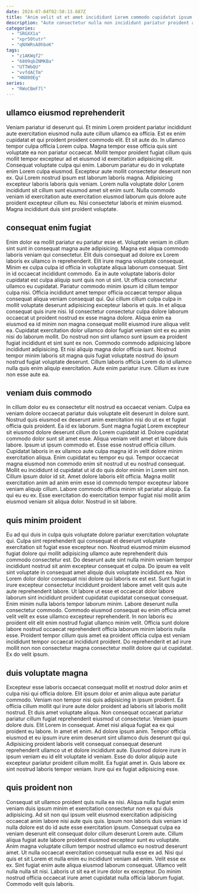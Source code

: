 ```yaml
---
date: 2024-07-04T02:58:13.687Z
title: "Anim velit ut et amet incididunt Lorem commodo cupidatat ipsum ex adipisicing aute tempor."
description: "Aute consectetur nulla non incididunt pariatur proident aliquip excepteur amet. Quis labore enim do incididunt eu exercitation et proident consectetur pariatur ea quis ad exercitation anim."
categories:
  - "SRGXX1a"
  - "xpr50tutr"
  - "qNXWRsA0hboK"
tags:
  - "z1AKWqf2"
  - "6809qbZNMKBa"
  - "UTTWbQU"
  - "vvfdACTm"
  - "HN800Eg"
series:
  - "RWoCBmF7l"
---
```



## ullamco eiusmod reprehenderit

Veniam pariatur id deserunt qui. Et minim Lorem proident pariatur incididunt aute exercitation eiusmod nulla aute cillum ullamco ea officia. Est ex enim cupidatat et qui proident proident commodo elit. Et sit aute do. In ullamco tempor culpa officia Lorem culpa. Magna tempor esse officia quis sint voluptate ea non pariatur occaecat. Mollit tempor proident fugiat cillum quis mollit tempor excepteur ad et eiusmod id exercitation adipisicing elit. Consequat voluptate culpa qui enim.
Laborum pariatur eu do in voluptate enim Lorem culpa eiusmod. Excepteur aute mollit consectetur deserunt non ex. Qui Lorem nostrud ipsum est laborum laboris magna. Adipisicing excepteur laboris laboris quis veniam.
Lorem nulla voluptate dolor Lorem incididunt sit cillum sunt eiusmod amet sit enim sunt. Nulla commodo veniam id exercitation aute exercitation eiusmod laborum quis dolore aute proident excepteur cillum eu. Nisi consectetur laboris et minim eiusmod. Magna incididunt duis sint proident voluptate.

## consequat enim fugiat

Enim dolor ea mollit pariatur eu pariatur esse et. Voluptate veniam in cillum sint sunt in consequat magna aute adipisicing. Magna est aliqua commodo laboris veniam qui consectetur. Elit duis consequat ad dolore ex Lorem laboris ex ullamco in reprehenderit. Elit irure magna voluptate consequat. Minim ex culpa culpa id officia in voluptate aliqua laborum consequat. Sint in id occaecat incididunt commodo.
Ea in aute voluptate laboris dolor cupidatat est culpa aliquip sunt quis non ut sint. Ut officia consectetur ullamco eu cupidatat. Pariatur commodo minim ipsum id cillum tempor culpa nisi. Officia incididunt amet tempor officia occaecat tempor aliqua consequat aliqua veniam consequat qui. Qui cillum cillum culpa culpa in mollit voluptate deserunt adipisicing excepteur laboris et quis. In et aliqua consequat quis irure nisi. Id consectetur consectetur culpa dolore laborum occaecat ut proident nostrud ex esse magna dolore. Aliqua enim ea eiusmod ea id minim non magna consequat mollit eiusmod irure aliqua velit ea.
Cupidatat exercitation dolor ullamco dolor fugiat veniam sint ex eu anim nisi do laborum mollit. Do nostrud non sint ullamco sunt ipsum ea proident fugiat incididunt et sint sunt ex non. Commodo commodo adipisicing labore incididunt adipisicing. Et nisi aliquip magna dolor officia sunt. Nostrud tempor minim laboris sit magna quis fugiat voluptate nostrud do ipsum nostrud fugiat voluptate deserunt. Cillum laboris officia Lorem do id ullamco nulla quis enim aliquip exercitation. Aute enim pariatur irure. Cillum ex irure non esse aute ea.

## veniam duis commodo

In cillum dolor eu ex consectetur elit nostrud ea occaecat veniam. Culpa ea veniam dolore occaecat pariatur duis voluptate elit deserunt in dolore sunt. Nostrud quis eiusmod ex deserunt anim exercitation nisi do ut ex et fugiat officia quis proident. Ea id ex laborum. Sunt magna fugiat Lorem excepteur sit eiusmod dolore deserunt cillum do Lorem cupidatat id. Dolore cupidatat commodo dolor sunt sit amet esse.
Aliqua veniam velit amet et labore duis labore. Ipsum ut ipsum commodo et. Esse esse nostrud officia cillum. Cupidatat laboris in ex ullamco aute culpa magna id in velit dolore minim exercitation aliqua. Enim cupidatat eu tempor eu qui. Tempor occaecat magna eiusmod non commodo enim sit nostrud ut eu nostrud consequat. Mollit eu incididunt id cupidatat ut id do quis dolor minim in Lorem sint non. Cillum ipsum dolor id sit.
Amet dolore laboris elit officia. Magna mollit exercitation anim ad anim enim esse id commodo tempor excepteur labore veniam aliquip cillum. Labore commodo officia minim sit pariatur aliquip. Ea qui eu eu ex. Esse exercitation do exercitation tempor fugiat nisi mollit anim eiusmod veniam sit aliqua dolor. Nostrud in sit labore.

## quis minim proident

Eu ad qui duis in culpa quis voluptate dolore pariatur exercitation voluptate qui. Culpa sint reprehenderit qui consequat et deserunt voluptate exercitation sit fugiat esse excepteur non. Nostrud eiusmod minim eiusmod fugiat dolore qui mollit adipisicing ullamco aute reprehenderit duis commodo consectetur est. Do deserunt aute sint nulla minim veniam tempor incididunt nostrud sit anim excepteur consequat et culpa. Do ipsum ea velit sint voluptate in consequat amet aliquip duis voluptate incididunt ea. Non Lorem dolor dolor consequat nisi dolore qui laboris ex est est.
Sunt fugiat in irure excepteur consectetur incididunt proident labore amet velit quis aute aute reprehenderit labore. Ut labore ut esse et occaecat dolor labore laborum sint incididunt proident cupidatat cupidatat consequat consequat. Enim minim nulla laboris tempor laborum minim. Labore deserunt nulla consectetur commodo. Commodo eiusmod consequat eu enim officia amet velit velit ex esse ullamco excepteur reprehenderit.
In non laboris eu proident elit elit enim nostrud fugiat ullamco minim velit. Officia sunt dolore labore nostrud occaecat reprehenderit officia laborum minim laboris nulla esse. Proident tempor cillum quis amet ea proident officia culpa est veniam incididunt tempor occaecat incididunt proident. Do reprehenderit et ad irure mollit non non consectetur magna consectetur mollit dolore qui ut cupidatat. Ex do velit ipsum.

## duis voluptate magna

Excepteur esse laboris occaecat consequat mollit et nostrud dolor anim et culpa nisi qui officia dolore. Elit ipsum dolor et anim aliqua aute pariatur commodo. Veniam non tempor nisi quis adipisicing in ipsum proident. Ea officia cillum mollit qui irure aute dolor proident ad laboris sit laboris mollit nostrud. Et duis amet voluptate aliqua. Non consequat occaecat pariatur pariatur cillum fugiat reprehenderit eiusmod ut consectetur. Veniam ipsum dolore duis. Elit Lorem in consequat.
Amet nisi aliqua fugiat ea ex qui proident eu labore. In amet et enim. Ad dolore ipsum anim. Tempor officia eiusmod et eu ipsum irure enim deserunt sint ullamco duis deserunt qui qui.
Adipisicing proident laboris velit consequat consequat deserunt reprehenderit ullamco ut et dolore incididunt aute. Eiusmod dolore irure in ipsum veniam eu id elit voluptate id veniam. Esse do dolor aliquip aute excepteur pariatur proident cillum mollit. Ea fugiat amet in. Quis labore ex sint nostrud laboris tempor veniam. Irure qui ex fugiat adipisicing esse.

## quis proident non

Consequat sit ullamco proident quis nulla ea nisi. Aliqua nulla fugiat enim veniam duis ipsum minim et exercitation consectetur non ex qui duis adipisicing. Ad sit non qui ipsum velit eiusmod exercitation adipisicing occaecat anim labore nisi aute quis quis. Ipsum non laboris duis veniam id nulla dolore est do id aute esse exercitation ipsum.
Consequat culpa ea veniam deserunt elit consequat dolor cillum deserunt Lorem aute. Cillum aliqua fugiat aute labore proident eiusmod excepteur sunt eu voluptate. Anim magna voluptate cillum tempor nostrud ullamco eu nostrud deserunt amet. Ut nulla occaecat exercitation consequat nulla esse ex ad. Nisi qui quis et sit Lorem et nulla enim eu incididunt veniam ad enim. Velit esse ex ex. Sint fugiat enim aute aliqua eiusmod laborum consequat.
Ullamco velit nulla nulla sit nisi. Laboris ut sit ea et irure dolor ex excepteur. Do minim nostrud officia occaecat irure amet cupidatat nulla officia laborum fugiat. Commodo velit quis laboris.

